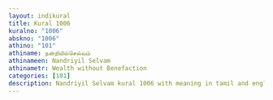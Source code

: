 ```yaml
---
layout: indikural
title: Kural 1006
kuralno: "1006"
abskno: "1006"
athino: "101"
athiname: நன்றியில்செல்வம்
athinameen: Nandriyil Selvam
athinametr: Wealth without Benefaction
categories: [101]
description: Nandriyil Selvam kural 1006 with meaning in tamil and english 
---
```


